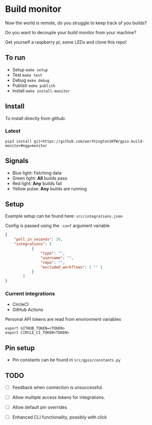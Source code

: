 # Build monitor

Now the world is remote, do you struggle to keep track of you builds?

Do you want to decouple your build monitor from your machine?

Get yourself a raspberry pi, some LEDs and clone this repo!

## To run

- Setup `make setup`
- Test `make test`
- Debug `make debug`
- Publish `make publish`
- Install `make install-monitor`

## Install

To install directly from github:

### Latest

`pip3 install git+https://github.com/worthington10TW/gpio-build-monitor#egg=monitor`

## Signals

- Blue light: Fetching data
- Green light: **All** builds pass
- Red light: **Any** builds fail
- Yellow pulse: **Any** builds are running

## Setup

Example setup can be found here: `src/integrations.json`

Config is passed using the `-conf` argument variable

```json
{
    "poll_in_seconds": 30,
    "integrations": [
            {
                "type": "",
                "username": "",
                "repo": "",
                "excluded_workflows": [ "" ]
            }
        ]
}
```

### Current integrations

- CircleCI
- GitHub Actions
  
Personal API tokens are read from environment variables

```shell
export GITHUB_TOKEN=<TOKEN>
export CIRCLE_CI_TOKEN<TOKEN>
```

## Pin setup

- Pin constants can be found in `src/gpio/constants.py`

## TODO

- [ ] Feedback when connection is unsuccessful.
- [ ] Allow multiple access tokens for integrations.
- [ ] Allow default pin overrides
- [ ] Enhanced CLI functionality, possibly with click



